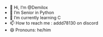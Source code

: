 - 👋 Hi, I’m @Demilox
- 🐍 I’m Senior in Python
- 🌱 I’m currently learning C 
- 📫 How to reach me : addd78130 on discord
- 😄 Pronouns: he/him
